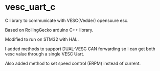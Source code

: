 # vesc_uart_c

C library to communicate with VESC(Vedder) opensoure esc.

Based on RollingGecko arduino C++ library.

Modified to run on STM32 with HAL.

I added methods to support DUAL-VESC CAN forwarding so i can get both vesc value through a single VESC Uart.

Also added method to set speed control (ERPM)  instead of current.

